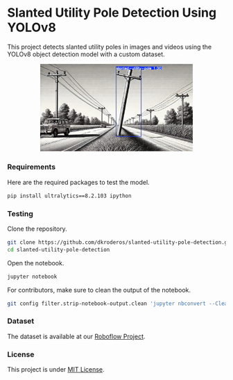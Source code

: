 # Slanted Utility Pole Detection Using YOLOv8

This project detects slanted utility poles in images and videos using the YOLOv8 object detection model with a custom dataset.

<div align="center">
<img src="https://github.com/dkroderos/slanted-utility-pole-detection/blob/main/sample-output.jpg" width = 70% height = 70%>
</div>

### Requirements

Here are the required packages to test the model.

```sh
pip install ultralytics==8.2.103 ipython
```

### Testing

Clone the repository.

```sh
git clone https://github.com/dkroderos/slanted-utility-pole-detection.git
cd slanted-utility-pole-detection
```

Open the notebook.

```sh
jupyter notebook
```

For contributors, make sure to clean the output of the notebook.

```sh
git config filter.strip-notebook-output.clean 'jupyter nbconvert --ClearOutputPreprocessor.enabled=True --to=notebook --stdin --stdout --log-level=ERROR'
```

### Dataset

The dataset is available at our [Roboflow Project](https://universe.roboflow.com/david-king-roderos-pde9a/slanted-utility-pole-detection/dataset/6).

### License

This project is under [MIT License](https://github.com/dkroderos/slanted-utility-pole-detection/blob/main/LICENSE).
